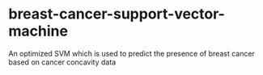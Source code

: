 # breast-cancer-support-vector-machine
An optimized SVM which is used to predict the presence of breast cancer based on cancer concavity data
